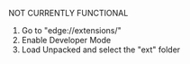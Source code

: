 NOT CURRENTLY FUNCTIONAL

1. Go to "edge://extensions/"
2. Enable Developer Mode
3. Load Unpacked and select the "ext" folder